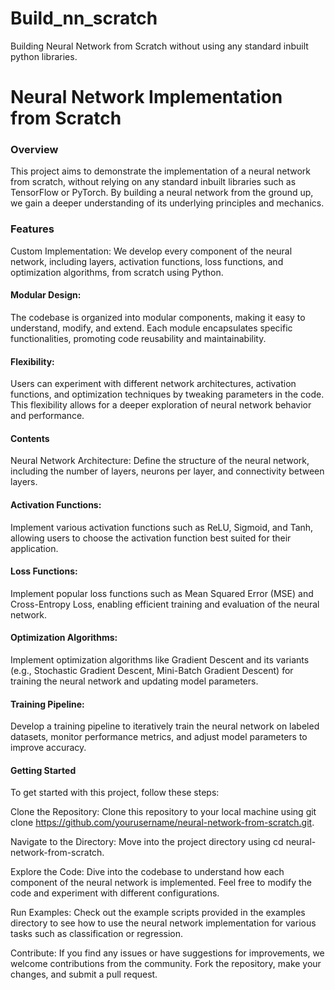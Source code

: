 # Build_nn_scratch
Building Neural Network from Scratch without using any standard inbuilt python libraries.

# Neural Network Implementation from Scratch
### Overview
This project aims to demonstrate the implementation of a neural network from scratch, without relying on any standard inbuilt libraries such as TensorFlow or PyTorch. By building a neural network from the ground up, we gain a deeper understanding of its underlying principles and mechanics.

### Features
Custom Implementation: We develop every component of the neural network, including layers, activation functions, loss functions, and optimization algorithms, from scratch using Python.

#### Modular Design: 
The codebase is organized into modular components, making it easy to understand, modify, and extend. Each module encapsulates specific functionalities, promoting code reusability and maintainability.

#### Flexibility: 
Users can experiment with different network architectures, activation functions, and optimization techniques by tweaking parameters in the code. This flexibility allows for a deeper exploration of neural network behavior and performance.

#### Contents
Neural Network Architecture: Define the structure of the neural network, including the number of layers, neurons per layer, and connectivity between layers.

#### Activation Functions:
Implement various activation functions such as ReLU, Sigmoid, and Tanh, allowing users to choose the activation function best suited for their application.

#### Loss Functions:
Implement popular loss functions such as Mean Squared Error (MSE) and Cross-Entropy Loss, enabling efficient training and evaluation of the neural network.

#### Optimization Algorithms: 
Implement optimization algorithms like Gradient Descent and its variants (e.g., Stochastic Gradient Descent, Mini-Batch Gradient Descent) for training the neural network and updating model parameters.

#### Training Pipeline: 
Develop a training pipeline to iteratively train the neural network on labeled datasets, monitor performance metrics, and adjust model parameters to improve accuracy.

#### Getting Started
To get started with this project, follow these steps:

Clone the Repository: Clone this repository to your local machine using git clone https://github.com/yourusername/neural-network-from-scratch.git.

Navigate to the Directory: Move into the project directory using cd neural-network-from-scratch.

Explore the Code: Dive into the codebase to understand how each component of the neural network is implemented. Feel free to modify the code and experiment with different configurations.

Run Examples: Check out the example scripts provided in the examples directory to see how to use the neural network implementation for various tasks such as classification or regression.

Contribute: If you find any issues or have suggestions for improvements, we welcome contributions from the community. Fork the repository, make your changes, and submit a pull request.


